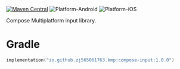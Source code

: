 [![Maven Central](https://img.shields.io/maven-central/v/io.github.zj565061763.kmp/compose-input)](https://central.sonatype.com/search?q=g:io.github.zj565061763.kmp+compose-input)
![Platform-Android](https://img.shields.io/badge/Platform-Android-brightgreen)
![Platform-iOS](https://img.shields.io/badge/Platform-iOS-brightgreen)

Compose Multiplatform input library.

# Gradle

```kotlin
implementation("io.github.zj565061763.kmp:compose-input:1.0.0")
```